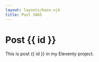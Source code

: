 ```yaml
---
layout: layouts/base.njk
title: Post 3465
---
```


# Post {{ id }}

This is post {{ id }} in my Eleventy project.
